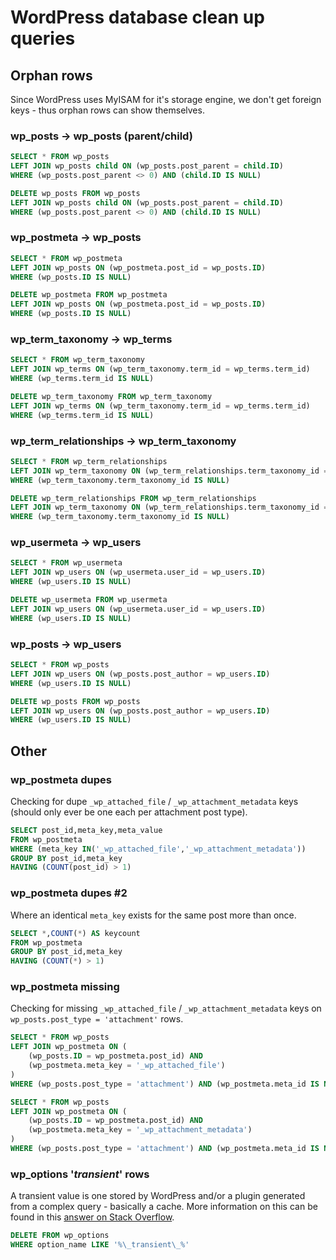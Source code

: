 # WordPress database clean up queries

## Orphan rows
Since WordPress uses MyISAM for it's storage engine, we don't get foreign keys - thus orphan rows can show themselves.

### wp_posts -> wp_posts (parent/child)

```sql
SELECT * FROM wp_posts
LEFT JOIN wp_posts child ON (wp_posts.post_parent = child.ID)
WHERE (wp_posts.post_parent <> 0) AND (child.ID IS NULL)

DELETE wp_posts FROM wp_posts
LEFT JOIN wp_posts child ON (wp_posts.post_parent = child.ID)
WHERE (wp_posts.post_parent <> 0) AND (child.ID IS NULL)
```

### wp_postmeta -> wp_posts

```sql
SELECT * FROM wp_postmeta
LEFT JOIN wp_posts ON (wp_postmeta.post_id = wp_posts.ID)
WHERE (wp_posts.ID IS NULL)

DELETE wp_postmeta FROM wp_postmeta
LEFT JOIN wp_posts ON (wp_postmeta.post_id = wp_posts.ID)
WHERE (wp_posts.ID IS NULL)
```

### wp_term_taxonomy -> wp_terms

```sql
SELECT * FROM wp_term_taxonomy
LEFT JOIN wp_terms ON (wp_term_taxonomy.term_id = wp_terms.term_id)
WHERE (wp_terms.term_id IS NULL)

DELETE wp_term_taxonomy FROM wp_term_taxonomy
LEFT JOIN wp_terms ON (wp_term_taxonomy.term_id = wp_terms.term_id)
WHERE (wp_terms.term_id IS NULL)
```

### wp_term_relationships -> wp_term_taxonomy

```sql
SELECT * FROM wp_term_relationships
LEFT JOIN wp_term_taxonomy ON (wp_term_relationships.term_taxonomy_id = wp_term_taxonomy.term_taxonomy_id)
WHERE (wp_term_taxonomy.term_taxonomy_id IS NULL)

DELETE wp_term_relationships FROM wp_term_relationships
LEFT JOIN wp_term_taxonomy ON (wp_term_relationships.term_taxonomy_id = wp_term_taxonomy.term_taxonomy_id)
WHERE (wp_term_taxonomy.term_taxonomy_id IS NULL)
```

### wp_usermeta -> wp_users

```sql
SELECT * FROM wp_usermeta
LEFT JOIN wp_users ON (wp_usermeta.user_id = wp_users.ID)
WHERE (wp_users.ID IS NULL)

DELETE wp_usermeta FROM wp_usermeta
LEFT JOIN wp_users ON (wp_usermeta.user_id = wp_users.ID)
WHERE (wp_users.ID IS NULL)
```

### wp_posts -> wp_users

```sql
SELECT * FROM wp_posts
LEFT JOIN wp_users ON (wp_posts.post_author = wp_users.ID)
WHERE (wp_users.ID IS NULL)

DELETE wp_posts FROM wp_posts
LEFT JOIN wp_users ON (wp_posts.post_author = wp_users.ID)
WHERE (wp_users.ID IS NULL)
```

## Other

### wp_postmeta dupes 
Checking for dupe `_wp_attached_file` / `_wp_attachment_metadata` keys (should only ever be one each per attachment post type).

```sql
SELECT post_id,meta_key,meta_value
FROM wp_postmeta
WHERE (meta_key IN('_wp_attached_file','_wp_attachment_metadata'))
GROUP BY post_id,meta_key
HAVING (COUNT(post_id) > 1)
```

### wp_postmeta dupes #2
Where an identical `meta_key` exists for the same post more than once.

```sql
SELECT *,COUNT(*) AS keycount
FROM wp_postmeta
GROUP BY post_id,meta_key
HAVING (COUNT(*) > 1)
```

### wp_postmeta missing 
Checking for missing `_wp_attached_file` / `_wp_attachment_metadata` keys on `wp_posts.post_type = 'attachment'` rows.

```sql
SELECT * FROM wp_posts
LEFT JOIN wp_postmeta ON (
	(wp_posts.ID = wp_postmeta.post_id) AND
	(wp_postmeta.meta_key = '_wp_attached_file')
)
WHERE (wp_posts.post_type = 'attachment') AND (wp_postmeta.meta_id IS NULL)

SELECT * FROM wp_posts
LEFT JOIN wp_postmeta ON (
	(wp_posts.ID = wp_postmeta.post_id) AND
	(wp_postmeta.meta_key = '_wp_attachment_metadata')
)
WHERE (wp_posts.post_type = 'attachment') AND (wp_postmeta.meta_id IS NULL)
```

### wp_options '_transient_' rows
A transient value is one stored by WordPress and/or a plugin generated from a complex query - basically a cache. More information on this can be found in this [answer on Stack Overflow](http://stackoverflow.com/a/11995022).

```sql
DELETE FROM wp_options
WHERE option_name LIKE '%\_transient\_%'
```
